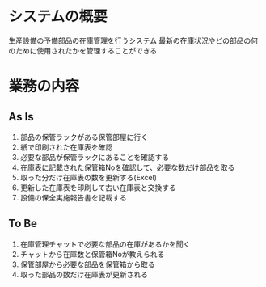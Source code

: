 # システムの概要
生産設備の予備部品の在庫管理を行うシステム
最新の在庫状況やどの部品の何のために使用されたかを管理することができる

# 業務の内容
## As Is
1. 部品の保管ラックがある保管部屋に行く
2. 紙で印刷された在庫表を確認
3. 必要な部品が保管ラックにあることを確認する
4. 在庫表に記載された保管箱Noを確認して、必要な数だけ部品を取る
5. 取った分だけ在庫表の数を更新する(Excel)
6. 更新した在庫表を印刷して古い在庫表と交換する
7. 設備の保全実施報告書を記載する

## To Be
1. 在庫管理チャットで必要な部品の在庫があるかを聞く
2. チャットから在庫数と保管箱Noが教えられる
3. 保管部屋から必要な部品を保管箱から取る
4. 取った部品の数だけ在庫表が更新される